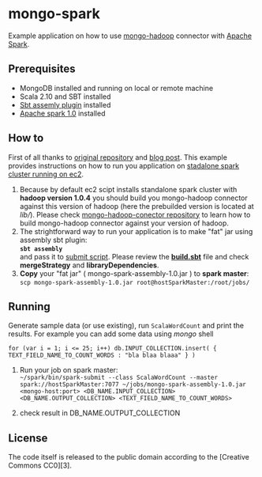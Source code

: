 mongo-spark
===========

Example application on how to use [mongo-hadoop][1] connector with [Apache Spark][2].

[1]: https://github.com/mongodb/mongo-hadoop
[2]: https://spark.incubator.apache.org/


Prerequisites
-------------

* MongoDB installed and running on local or remote machine
* Scala 2.10 and SBT installed
* [Sbt assemly plugin](https://github.com/sbt/sbt-assembly) installed
* [Apache spark 1.0](http://spark.apache.org/docs/1.0.0/index.html) installed

How to
-------

First of all thanks to [original repository](https://github.com/plaa/mongo-spark) and [blog post](http://codeforhire.com/2014/02/18/using-spark-with-mongodb/).
This example provides instructions on how to run you application on [stadalone spark cluster running on ec2](http://spark.apache.org/docs/1.0.0/ec2-scripts.html).  
1. Because by default ec2 scipt installs standalone spark cluster with **hadoop version 1.0.4** you should build you mongo-hadoop connector against this version of hadoop (here the prebuilded version is located at *lib/*). Please check [mongo-hadoop-conector repository](https://github.com/mongodb/mongo-hadoop) to learn how to build mongo-hadoop connector against your version of hadoop.
2. The strightforward way to run your application is to make "fat" jar using assembly sbt plugin:  
    **`sbt assembly`**  
and pass it to [submit script](http://spark.apache.org/docs/latest/submitting-applications.html). Please review the **[build.sbt](https://github.com/dselivanov/mongo-spark/blob/master/build.sbt)** file and check **mergeStrategy** and **libraryDependencies**.  
3. **Copy** your "fat jar" ( mongo-spark-assembly-1.0.jar ) to **spark master**:  
 `scp mongo-spark-assembly-1.0.jar root@hostSparkMaster:/root/jobs/`

Running
-------

Generate sample data (or use existing), run `ScalaWordCount` and print the results. For example you can add some data using *mongo* shell

`for (var i = 1; i <= 25; i++) db.INPUT_COLLECTION.insert( { TEXT_FIELD_NAME_TO_COUNT_WORDS : "bla blaa blaaa" } )`
    
1. Run your job on spark master:  
  `~/spark/bin/spark-submit --class ScalaWordCount --master spark://hostSparkMaster:7077 ~/jobs/mongo-spark-assembly-1.0.jar <mongo-host:port> <DB_NAME.INPUT_COLLECTION> <DB_NAME.OUTPUT_COLLECTION> <TEXT_FIELD_NAME_TO_COUNT_WORDS>`  

1. check result in DB_NAME.OUTPUT_COLLECTION


License
-------

The code itself is released to the public domain according to the [Creative Commons CC0][3].
